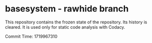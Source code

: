 # basesystem - rawhide branch

This repository contains the frozen state of the repository.
Its history is cleared. It is used only for static code
analysis with Codacy.

Commit Time: 1719967310